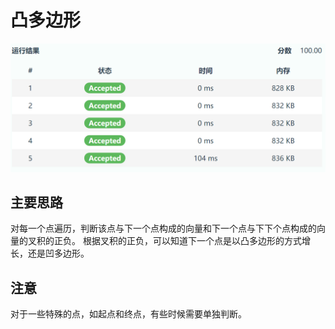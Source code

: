 # 凸多边形

![Score](score.png)

## 主要思路

对每一个点遍历，判断该点与下一个点构成的向量和下一个点与下下个点构成的向量的叉积的正负。
根据叉积的正负，可以知道下一个点是以凸多边形的方式增长，还是凹多边形。

## 注意

对于一些特殊的点，如起点和终点，有些时候需要单独判断。
